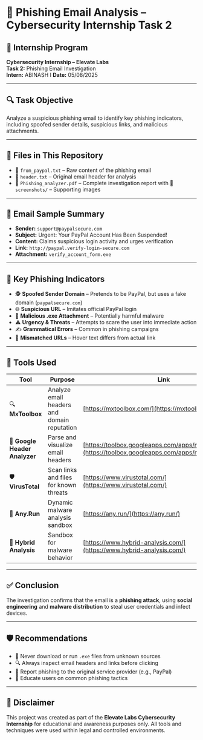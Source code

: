 # 📧 Phishing Email Analysis – Cybersecurity Internship Task 2

## 🏢 Internship Program
**Cybersecurity Internship – Elevate Labs**  
**Task 2:** Phishing Email Investigation  
**Intern:** ABINASH I 
**Date:** 05/08/2025

---

## 🔍 Task Objective
Analyze a suspicious phishing email to identify key phishing indicators, including spoofed sender details, suspicious links, and malicious attachments.

---

## 📁 Files in This Repository

- 📄 `from_paypal.txt` – Raw content of the phishing email  
- 📄 `header.txt` – Original email header for analysis  
- 📄 `Phishing_analyzer.pdf` – Complete investigation report  with 📁 `screenshots/` – Supporting images 

---

## 📄 Email Sample Summary

- **Sender:** `support@paypalsecure.com`
- **Subject:** Urgent: Your PayPal Account Has Been Suspended!
- **Content:** Claims suspicious login activity and urges verification
- **Link:** `http://paypal.verify-login-secure.com`
- **Attachment:** `verify_account_form.exe`

---

## 🚩 Key Phishing Indicators

- 🕵️ **Spoofed Sender Domain** – Pretends to be PayPal, but uses a fake domain (`paypalsecure.com`)
- 🌐 **Suspicious URL** – Imitates official PayPal login
- 📎 **Malicious .exe Attachment** – Potentially harmful malware
- ⚠️ **Urgency & Threats** – Attempts to scare the user into immediate action
- ✍️ **Grammatical Errors** – Common in phishing campaigns
- 🔗 **Mismatched URLs** – Hover text differs from actual link

---

## 🧪 Tools Used

| Tool | Purpose | Link |
|------|---------|------|
| 🔍 **MxToolbox** | Analyze email headers and domain reputation | [https://mxtoolbox.com/](https://mxtoolbox.com/) |
| 📧 **Google Header Analyzer** | Parse and visualize email headers | [https://toolbox.googleapps.com/apps/messageheader/](https://toolbox.googleapps.com/apps/messageheader/) |
| 🛡️ **VirusTotal** | Scan links and files for known threats | [https://www.virustotal.com/](https://www.virustotal.com/) |
| 🧪 **Any.Run** | Dynamic malware analysis sandbox | [https://any.run/](https://any.run/) |
| 🧬 **Hybrid Analysis** | Sandbox for malware behavior | [https://www.hybrid-analysis.com/](https://www.hybrid-analysis.com/) |

---

## ✅ Conclusion

The investigation confirms that the email is a **phishing attack**, using **social engineering** and **malware distribution** to steal user credentials and infect devices.

---

## 🛡️ Recommendations

- 🚫 Never download or run `.exe` files from unknown sources  
- 🔍 Always inspect email headers and links before clicking  
- 📢 Report phishing to the original service provider (e.g., PayPal)  
- 🧠 Educate users on common phishing tactics

---

## 📌 Disclaimer

This project was created as part of the **Elevate Labs Cybersecurity Internship** for educational and awareness purposes only. All tools and techniques were used within legal and controlled environments.
